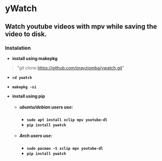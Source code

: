
# yWatch
## Watch youtube videos with mpv while saving the video to disk.

### Instalation

* **install using makepkg**
> "git clone https://github.com/prayzjomba/ywatch.git"
  * **`cd ywatch`**
  * **`makepkg -si`**

* **install using pip**

  * ##### ubuntu/debian users use:

    * **`sudo apt install xclip mpv youtube-dl`**
    * **`pip install ywatch`**

  * ##### Arch users use:

    * **`sudo pacman -S xclip mpv youtube-dl`**
    * **`pip install ywatch`**







